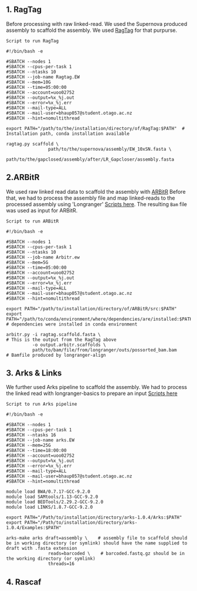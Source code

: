 ## 1. RagTag
Before processing with raw linked-read. We used the Supernova produced assembly to scaffold the assembly. We used [RagTag](https://github.com/malonge/RagTag) for that purpurse.

`Script to run RagTag`
```
#!/bin/bash -e

#SBATCH --nodes 1
#SBATCH --cpus-per-task 1
#SBATCH --ntasks 10
#SBATCH --job-name Ragtag.EW
#SBATCH --mem=10G
#SBATCH --time=05:00:00
#SBATCH --account=uoo02752
#SBATCH --output=%x_%j.out
#SBATCH --error=%x_%j.err
#SBATCH --mail-type=ALL
#SBATCH --mail-user=bhaup057@student.otago.ac.nz
#SBATCH --hint=nomultithread

export PATH="/path/to/the/installation/directory/of/RagTag:$PATH"  # Installation path, conda installation available

ragtag.py scaffold \
                path/to/the/supernova/assembly/EW_10xSN.fasta \
                path/to/the/gapclosed/assembly/after/LR_Gapcloser/assembly.fasta
 ```
 ## 2.ARBitR
 We used raw linked read data to scaffold the assembly with [ARBitR](https://github.com/markhilt/ARBitR)
 Before that, we had to process the assembly file and map linked-reads to the processed assembly using 'Longranger' [Scripts here](longranger-align.md). 
 The resulting `Bam` file was used as input for ARBitR.
 
 `Script to run ARBitR`
 ```
 #!/bin/bash -e

#SBATCH --nodes 1
#SBATCH --cpus-per-task 1
#SBATCH --ntasks 10
#SBATCH --job-name Arbitr.ew
#SBATCH --mem=5G
#SBATCH --time=05:00:00
#SBATCH --account=uoo02752
#SBATCH --output=%x_%j.out
#SBATCH --error=%x_%j.err
#SBATCH --mail-type=ALL
#SBATCH --mail-user=bhaup057@student.otago.ac.nz
#SBATCH --hint=nomultithread

export PATH="/path/to/installation/directory/of/ARBitR/src:$PATH"
export PATH="/path/to/conda/environment/where/dependencies/are/installed:$PATH" # dependencies were installed in conda environment

arbitr.py -i ragtag.scaffold.fasta \                                    # This is the output from the RagTag above
           -o output.arbitr.scaffolds \
           path/to/bam/file/from/longranger/outs/possorted_bam.bam      # Bamfile produced by longranger-align
```
## 3. Arks & Links
We further used Arks pipeline to scaffold the assembly. We had to process the linked read with longranger-basics to prepare an input [Scripts here](longranger-basic.md)

`Script to run Arks pipeline`
```
#!/bin/bash -e

#SBATCH --nodes 1
#SBATCH --cpus-per-task 1
#SBATCH --ntasks 16
#SBATCH --job-name arks.EW
#SBATCH --mem=25G
#SBATCH --time=18:00:00
#SBATCH --account=uoo02752
#SBATCH --output=%x_%j.out
#SBATCH --error=%x_%j.err
#SBATCH --mail-type=ALL
#SBATCH --mail-user=bhaup057@student.otago.ac.nz
#SBATCH --hint=nomultithread

module load BWA/0.7.17-GCC-9.2.0
module load SAMtools/1.13-GCC-9.2.0
module load BEDTools/2.29.2-GCC-9.2.0
module load LINKS/1.8.7-GCC-9.2.0

export PATH="/Path/to/installation/directory/arks-1.0.4/Arks:$PATH"
export PATH="/Path/to/installation/directory/arks-1.0.4/Examples:$PATH"

arks-make arks draft=assembly \    # assembly file to scaffold should be in working directory (or symlink) should have the name supplied to draft with .fasta extension
                reads=barcoded \    # barcoded.fastq.gz should be in the working directory (or symlink)
                threads=16
```

## 4. Rascaf
